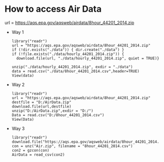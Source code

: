 # How to access Air Data

url = https://aqs.epa.gov/aqsweb/airdata/8hour_44201_2014.zip


- Way 1
      
      library("readr")
      url = "https://aqs.epa.gov/aqsweb/airdata/8hour_44201_2014.zip"
      if (!dir.exists("./data")) { dir.create("./data") }
      if (!file.exists("./data/hourly_44201_2014.zip")) {
        download.file(url, "./data/hourly_44201_2014.zip", quiet = TRUE)}

      unzip("./data/hourly_44201_2014.zip", exdir = "./data")
      data = read.csv("./data/8hour_44201_2014.csv",header=TRUE)
      View(data)

- Way 2

      library("readr")
      url = "https://aqs.epa.gov/aqsweb/airdata/8hour_44201_2014.zip"
      destfile = "D:/AirData.zip"
      download.file(url,destfile)
      unzip("D:/AirData.zip",exdir = "D:/")
      Data = read.csv("D:/8hour_44201_2014.csv")
      View(Data)

- Way 3

      library("readr")
      download.file("https://aqs.epa.gov/aqsweb/airdata/8hour_44201_2014.zip",destfile="Air.zip")
      con = unz("Air.zip", filename = "8hour_44201_2014.csv")
      con2 = gzcon(con)
      AirData = read_csv(con2)
